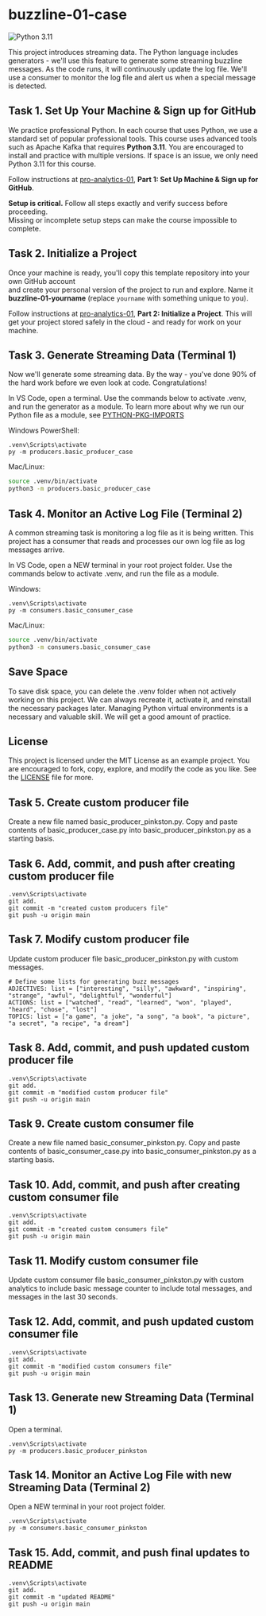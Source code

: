 # buzzline-01-case

![Python 3.11](https://img.shields.io/badge/Python-3.11-blue?logo=python&logoColor=white)

This project introduces streaming data. 
The Python language includes generators - we'll use this feature to generate some streaming buzzline messages. 
As the code runs, it will continuously update the log file. 
We'll use a consumer to monitor the log file and alert us when a special message is detected. 

## Task 1. Set Up Your Machine & Sign up for GitHub

We practice professional Python. In each course that uses Python, we use a standard set of popular professional tools. 
This course uses advanced tools such as Apache Kafka that requires **Python 3.11**. 
You are encouraged to install and practice with multiple versions. 
If space is an issue, we only need Python 3.11 for this course. 

Follow instructions at [pro-analytics-01](https://github.com/denisecase/pro-analytics-01), **Part 1: Set Up Machine & Sign up for GitHub**.

**Setup is critical.** Follow all steps exactly and verify success before proceeding.  
Missing or incomplete setup steps can make the course impossible to complete.

## Task 2. Initialize a Project

Once your machine is ready, you'll copy this template repository into your own GitHub account  
and create your personal version of the project to run and explore. 
Name it **buzzline-01-yourname** (replace `yourname` with something unique to you).  

Follow instructions at [pro-analytics-01](https://github.com/denisecase/pro-analytics-01), **Part 2: Initialize a Project**.
This will get your project stored safely in the cloud - and ready for work on your machine. 

## Task 3. Generate Streaming Data (Terminal 1)

Now we'll generate some streaming data. 
By the way - you've done 90% of the hard work before we even look at code. 
Congratulations!

In VS Code, open a terminal.
Use the commands below to activate .venv, and run the generator as a module. 
To learn more about why we run our Python file as a module, see [PYTHON-PKG-IMPORTS](docs/PYTHON-PKG-IMPORTS.md) 

Windows PowerShell:

```shell
.venv\Scripts\activate
py -m producers.basic_producer_case
```

Mac/Linux:
```zsh
source .venv/bin/activate
python3 -m producers.basic_producer_case
```

## Task 4. Monitor an Active Log File (Terminal 2)

A common streaming task is monitoring a log file as it is being written. 
This project has a consumer that reads and processes our own log file as log messages arrive. 

In VS Code, open a NEW terminal in your root project folder. 
Use the commands below to activate .venv, and run the file as a module. 

Windows:
```shell
.venv\Scripts\activate
py -m consumers.basic_consumer_case
```

Mac/Linux:
```zsh
source .venv/bin/activate
python3 -m consumers.basic_consumer_case
```

## Save Space
To save disk space, you can delete the .venv folder when not actively working on this project.
We can always recreate it, activate it, and reinstall the necessary packages later. 
Managing Python virtual environments is a necessary and valuable skill. 
We will get a good amount of practice. 

## License
This project is licensed under the MIT License as an example project. 
You are encouraged to fork, copy, explore, and modify the code as you like. 
See the [LICENSE](LICENSE.txt) file for more.

## Task 5. Create custom producer file

Create a new file named basic_producer_pinkston.py. Copy and paste contents of basic_producer_case.py into basic_producer_pinkston.py as a starting basis.

## Task 6. Add, commit, and push after creating custom producer file

```shell
.venv\Scripts\activate
git add.
git commit -m "created custom producers file"
git push -u origin main
```

## Task 7. Modify custom producer file

Update custom producer file basic_producer_pinkston.py with custom messages.

```shell
# Define some lists for generating buzz messages
ADJECTIVES: list = ["interesting", "silly", "awkward", "inspiring", "strange", "awful", "delightful", "wonderful"]
ACTIONS: list = ["watched", "read", "learned", "won", "played", "heard", "chose", "lost"]
TOPICS: list = ["a game", "a joke", "a song", "a book", "a picture", "a secret", "a recipe", "a dream"]
```

## Task 8. Add, commit, and push updated custom producer file

```shell
.venv\Scripts\activate
git add.
git commit -m "modified custom producer file"
git push -u origin main
```

## Task 9. Create custom consumer file

Create a new file named basic_consumer_pinkston.py. Copy and paste contents of basic_consumer_case.py into basic_consumer_pinkston.py as a starting basis.

## Task 10. Add, commit, and push after creating custom consumer file

```shell
.venv\Scripts\activate
git add.
git commit -m "created custom consumers file"
git push -u origin main
```

## Task 11. Modify custom consumer file

Update custom consumer file basic_consumer_pinkston.py with custom analytics to include basic message counter to include total messages, and messages in the last 30 seconds.

## Task 12. Add, commit, and push updated custom consumer file

```shell
.venv\Scripts\activate
git add.
git commit -m "modified custom consumers file"
git push -u origin main
```

## Task 13. Generate new Streaming Data (Terminal 1)

Open a terminal.

```shell
.venv\Scripts\activate
py -m producers.basic_producer_pinkston
```

## Task 14. Monitor an Active Log File with new Streaming Data (Terminal 2)

Open a NEW terminal in your root project folder. 

```shell
.venv\Scripts\activate
py -m consumers.basic_consumer_pinkston
```

## Task 15. Add, commit, and push final updates to README

```shell
.venv\Scripts\activate
git add.
git commit -m "updated README"
git push -u origin main
```

